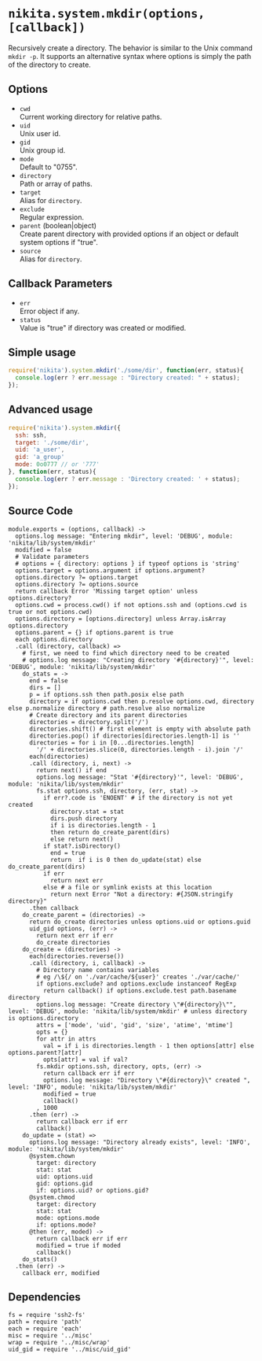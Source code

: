 
# `nikita.system.mkdir(options, [callback])`

Recursively create a directory. The behavior is similar to the Unix command
`mkdir -p`. It supports an alternative syntax where options is simply the path
of the directory to create.

## Options

* `cwd`   
  Current working directory for relative paths.   
* `uid`   
  Unix user id.   
* `gid`   
  Unix group id.   
* `mode`   
  Default to "0755".   
* `directory`   
  Path or array of paths.   
* `target`   
  Alias for `directory`.   
* `exclude`   
  Regular expression.   
* `parent` (boolean|object)   
  Create parent directory with provided options if an object or default 
  system options if "true".   
* `source`   
  Alias for `directory`.   

## Callback Parameters

* `err`   
  Error object if any.   
* `status`   
  Value is "true" if directory was created or modified.   

## Simple usage

```js
require('nikita').system.mkdir('./some/dir', function(err, status){
  console.log(err ? err.message : "Directory created: " + status);
});
```

## Advanced usage

```js
require('nikita').system.mkdir({
  ssh: ssh,
  target: './some/dir',
  uid: 'a_user',
  gid: 'a_group'
  mode: 0o0777 // or '777'
}, function(err, status){
  console.log(err ? err.message : 'Directory created: ' + status);
});
```

## Source Code

    module.exports = (options, callback) ->
      options.log message: "Entering mkdir", level: 'DEBUG', module: 'nikita/lib/system/mkdir'
      modified = false
      # Validate parameters
      # options = { directory: options } if typeof options is 'string'
      options.target = options.argument if options.argument?
      options.directory ?= options.target
      options.directory ?= options.source
      return callback Error 'Missing target option' unless options.directory?
      options.cwd = process.cwd() if not options.ssh and (options.cwd is true or not options.cwd)
      options.directory = [options.directory] unless Array.isArray options.directory
      options.parent = {} if options.parent is true
      each options.directory
      .call (directory, callback) =>
        # first, we need to find which directory need to be created
        # options.log message: "Creating directory '#{directory}'", level: 'DEBUG', module: 'nikita/lib/system/mkdir'
        do_stats = ->
          end = false
          dirs = []
          p = if options.ssh then path.posix else path
          directory = if options.cwd then p.resolve options.cwd, directory else p.normalize directory # path.resolve also normalize
          # Create directory and its parent directories
          directories = directory.split('/')
          directories.shift() # first element is empty with absolute path
          directories.pop() if directories[directories.length-1] is ''
          directories = for i in [0...directories.length]
            '/' + directories.slice(0, directories.length - i).join '/'
          each(directories)
          .call (directory, i, next) ->
            return next() if end
            options.log message: "Stat '#{directory}'", level: 'DEBUG', module: 'nikita/lib/system/mkdir'
            fs.stat options.ssh, directory, (err, stat) ->
              if err?.code is 'ENOENT' # if the directory is not yet created
                directory.stat = stat
                dirs.push directory
                if i is directories.length - 1
                then return do_create_parent(dirs)
                else return next()
              if stat?.isDirectory()
                end = true
                return  if i is 0 then do_update(stat) else do_create_parent(dirs)
              if err
                return next err
              else # a file or symlink exists at this location
                return next Error "Not a directory: #{JSON.stringify directory}"
          .then callback
        do_create_parent = (directories) ->
          return do_create directories unless options.uid or options.guid
          uid_gid options, (err) ->
            return next err if err
            do_create directories
        do_create = (directories) ->
          each(directories.reverse())
          .call (directory, i, callback) ->
            # Directory name contains variables
            # eg /\${/ on './var/cache/${user}' creates './var/cache/'
            if options.exclude? and options.exclude instanceof RegExp
              return callback() if options.exclude.test path.basename directory
            options.log message: "Create directory \"#{directory}\"", level: 'DEBUG', module: 'nikita/lib/system/mkdir' # unless directory is options.directory
            attrs = ['mode', 'uid', 'gid', 'size', 'atime', 'mtime']
            opts = {}
            for attr in attrs
              val = if i is directories.length - 1 then options[attr] else options.parent?[attr]
              opts[attr] = val if val?
            fs.mkdir options.ssh, directory, opts, (err) ->
              return callback err if err
              options.log message: "Directory \"#{directory}\" created ", level: 'INFO', module: 'nikita/lib/system/mkdir'
              modified = true
              callback()
            , 1000
          .then (err) ->
            return callback err if err
            callback()
        do_update = (stat) =>
          options.log message: "Directory already exists", level: 'INFO', module: 'nikita/lib/system/mkdir'
          @system.chown
            target: directory
            stat: stat
            uid: options.uid
            gid: options.gid
            if: options.uid? or options.gid?
          @system.chmod
            target: directory
            stat: stat
            mode: options.mode
            if: options.mode?
          @then (err, moded) ->
            return callback err if err
            modified = true if moded
            callback()
        do_stats()
      .then (err) ->
        callback err, modified

## Dependencies

    fs = require 'ssh2-fs'
    path = require 'path'
    each = require 'each'
    misc = require '../misc'
    wrap = require '../misc/wrap'
    uid_gid = require '../misc/uid_gid'
